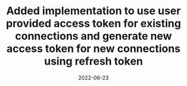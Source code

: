 ---
title: "Added implementation to use user provided access token for existing connections and generate new access token for new connections using refresh token"
content-type: ""
date: 2022-06-23
entry-type: 
entry-category: integration
connection-id: 
connection-version: 
pull-request: "https://github.com/singer-io/tap-linkedin-ads/pull/43"
---